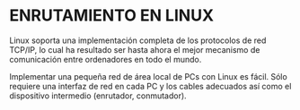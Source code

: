# ENRUTAMIENTO EN LINUX


Linux soporta una implementación completa de los protocolos de red TCP/IP, lo cual ha resultado ser  hasta ahora el mejor mecanismo de comunicación entre ordenadores en todo el mundo.


Implementar una pequeña red de área local de PCs con Linux es fácil. Sólo requiere una interfaz de  red en cada PC y los cables adecuados así como el dispositivo intermedio (enrutador, conmutador).
